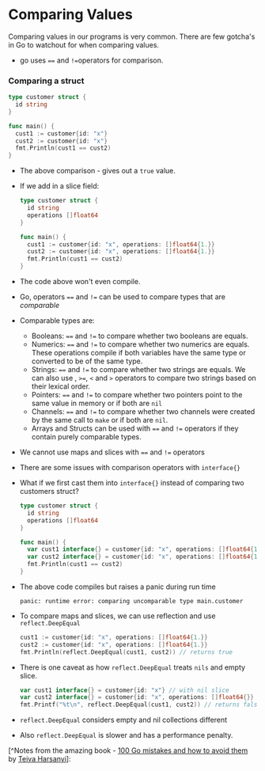 # Comparing Values

Comparing values in our programs is very common. There are few gotcha's in Go to watchout for when comparing values.

- go uses `==` and `!=`operators for comparison.

### Comparing a struct

```go
type customer struct { 
  id string 
}

func main() { 
  cust1 := customer{id: "x"} 
  cust2 := customer{id: "x"} 
  fmt.Println(cust1 == cust2) 
}
```

- The above comparison - gives out a `true` value.

- If we add in a slice field:

  ```go
  type customer struct { 
    id string 
    operations []float64 
  }
  
  func main() { 
    cust1 := customer{id: "x", operations: []float64{1.}} 
    cust2 := customer{id: "x", operations: []float64{1.}} 
    fmt.Println(cust1 == cust2) 
  }
  ```

- The code above won't even compile. 

- Go, operators `==` and `!=` can be used to compare types that are *comparable*

- Comparable types are:

  - Booleans:  `==` and `!=` to compare whether two booleans are equals.
  - Numerics: `==` and `!=` to compare whether two numerics are equals. These operations compile if both variables have the same type or converted to be of the same type.
  - Strings: `==` and `!=` to compare whether two strings are equals. We can also use , `>=`, `<` and `>` operators to compare two strings based on their lexical order.
  - Pointers: `==` and `!=` to compare whether two pointers point to the same value in memory or if both are `nil`
  - Channels: `==` and `!=` to compare whether two channels were created by the same call to `make` or if both are `nil`.
  - Arrays and Structs can be used with `==` and `!=` operators if they contain purely comparable types.

- We cannot use maps and slices with `==` and `!=`  operators

- There are some issues with comparison operators with `interface{}`

- What if we first cast them into `interface{}` instead of comparing two customers struct?

  ```go
  type customer struct { 
    id string 
    operations []float64 
  }
  
  func main() {
  	var cust1 interface{} = customer{id: "x", operations: []float64{1.}} 
  	var cust2 interface{} = customer{id: "x", operations: []float64{1.}} 
  	fmt.Println(cust1 == cust2)
  }
  ```

- The above code compiles but raises a panic during run time

  `panic: runtime error: comparing uncomparable type main.customer`

- To compare maps and slices, we can use reflection and use `reflect.DeepEqual`

  ```Go
  cust1 := customer{id: "x", operations: []float64{1.}} 
  cust2 := customer{id: "x", operations: []float64{1.}} 
  fmt.Println(reflect.DeepEqual(cust1, cust2)) // returns true
  ```

- There is one caveat as how `reflect.DeepEqual` treats `nils` and empty slice.

  ```go
  var cust1 interface{} = customer{id: "x"} // with nil slice
  var cust2 interface{} = customer{id: "x", operations: []float64{}} // with empty slice
  fmt.Printf("%t\n", reflect.DeepEqual(cust1, cust2)) // returns false
  ```

- `reflect.DeepEqual` considers empty and nil collections different

- Also `reflect.DeepEqual` is slower and has a performance penalty.



[^Notes from the amazing book - [100 Go mistakes and how to avoid them](https://www.manning.com/books/100-go-mistakes-and-how-to-avoid-them) by [Teiva Harsanyi](https://teivah.github.io/)]:

